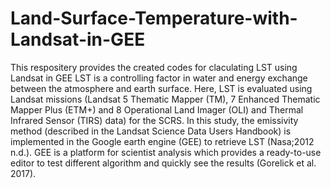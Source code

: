# Land-Surface-Temperature-with-Landsat-in-GEE
This respositery provides the created codes for claculating LST using Landsat in GEE
LST is a controlling factor in water and energy exchange between the atmosphere and earth surface.
 Here, LST is evaluated using Landsat missions (Landsat 5 Thematic Mapper (TM), 7 Enhanced Thematic Mapper Plus (ETM+) and 8 Operational Land Imager (OLI) and Thermal Infrared Sensor (TIRS) data) for the SCRS. 
 In this study, the emissivity method (described in the Landsat Science Data Users Handbook) is implemented in the Google earth engine (GEE) to retrieve LST (Nasa;2012 n.d.).
 GEE is a platform for scientist analysis which provides a ready-to-use editor to test different algorithm and quickly see the results (Gorelick et al. 2017).
